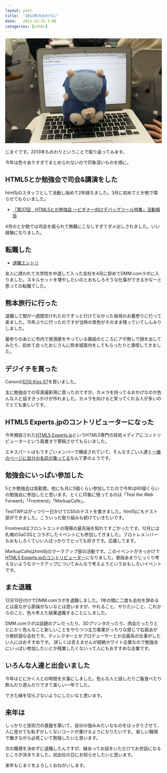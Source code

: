 ```yaml
---
layout: post
title:  "2013年のおわりに"
date:   2013-12-31 5:00
categories: [other]
---
```


![/img/photo/2013-12-31.jpg](/img/photo/2013-12-31.jpg)

じまぐです。2013年もおわりということで振り返ってみます。

今年は色々ありすぎてまとめられないので印象深いものを順に。

<!-- more -->

## HTML5とか勉強会で司会&講演をした

html5jのスタッフとして活動し始めて2年経ちました。3月に初めてとか勉で喋らせてもらいました。

* [「第37回　HTML5とか勉強会 ～ビギナー向けデバッグツール特集」活動報告](http://gihyo.jp/news/report/2013/04/0301)

4月のとか勉では司会を振られて無難にこなしすぎてダメ出しされました。いい経験になりました。

## 転職した

* [退職エントリ](http://nakajmgtech.blogspot.jp/2013/04/blog-post_18.html)

友人に誘われて大学院を中退して入った会社を4月に辞めてDMM.comラボに入りました。スキルセットを増やしたいのとおもしろそうな仕事ができるかなーと思っての転職でした。

## 熊本旅行に行った

退職して間が一週間空けれたのでずっと行けてなかった祖母のお墓参りに行って来ました。15年ぶりに行ったのですが当時の景色がそのまま残っていてしんみりしました。

墓参りのあとに市内で居酒屋をやっている親戚のところにアポ無しで顔を出してみたり、初めて会ったおじさんに熊本城案内をしてもらったりと満喫してきました。


## デジイチを買った

Canonの[EOS Kiss X7](http://cweb.canon.jp/eos/lineup/kissx7/)を買いました。

主に勉強会での写真撮影用に買ったのですが、カメラを持ってるおかげなのか色んな人と話すきっかけが作れました。カメラを向けると笑ってくれる人が多いのでとても楽しいです。


## HTML5 Experts.jpのコントリビューターになった

今年開設された[HTML5 Experts.jp](http://html5experts.jp/)というHTML5専門の技術メディアにコントリビューターという肩書きで寄稿させてもらいました。

エキスパートはもうすごいメンバーで構成されていて、そんなすごい人達と[一緒のページに自分の名前が乗ってる](http://html5experts.jp/author/)なんて夢のようです。


## 勉強会にいっぱい参加した

5とか勉強会は皆勤賞。他にも月に5個くらい参加してたので今年は60個くらいの勉強会に参加したと思います。とくに印象に残ってるのは「Test the Web Forward」「Frontrend」「MarkupCafe」。

TestTWFはがっつり一日かけてCSSのテストを書きました。html5jにもテスト部ができました。こういった取り組みも続けていきたいです。

Frontrendはフロントエンドの現場の最先端を知れてすごかったです。12月には札幌のSaCSSとコラボしたイベントにも参加してきました。フロトレメンバーもおもしろくていい人ばっかりでとっても好きです。応援してます。

MarkupCafeはhtml5jのマークアップ部の活動です。このイベントがきっかけで[HTML5 Experts.jpのコントリビューター](http://html5experts.jp/nakajmg/)になりました。普段あまりじっくり考えないようなマークアップについてみんなで考えようというおもしろいイベントです。


## また退職

12月10日付けでDMM.comラボを退職しました。1年の間に二度も会社を辞めるとは我ながら節操がないなとは思いますが、やれること、やりたいこと、これからのこと、色々考えた結果退職することにしました。

DMM.comラボは話題のアレだったり、3Dプリンタだったり、肉会だったりととにかく色んなこと新しいことをやりつつ主力事業がっちりな感じで右肩あがり絶好調な会社です。ディレクターとかプロデューサーとか企画系の仕事がしたい人にはおすすめです。
詳しくは言えませんが超絶ホワイト企業なので勉強会にいっぱい参加したいとか残業したくないって人にもおすすめな企業です。


## いろんな人達と出会いました

今年はとにかく人との時間を大事にしました。色んな人と話したりご飯食べたり飲んだり遊んだりできて楽しい一年でした。

できた縁を切らさないようにしたいなと思います。

## 来年は

しっかりと技術力の基盤を築いて、自分の強みみたいなものをはっきりさせて、人に見せても恥ずかしくないコードが書けるようになりたいです。
新しい職場で働きながら必死こいて勉強したいと思います。

次の職場を決めずに退職したんですが、縁あってお話をいただけてお世話になるところが決まりました。初出社の日にお知らせしたいと思います。

来年もじまぐをよろしくおねがいします。
